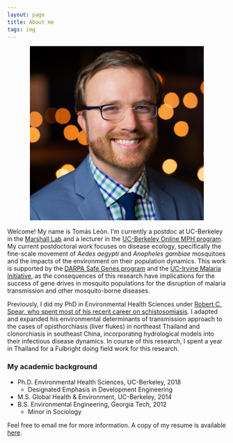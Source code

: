 ```yaml
---
layout: page
title: About me
tags: img
---
```

<p align="center"> 
<img src="/img/new-headshot-square.jpeg" width="400" />
</p>

Welcome! My name is Tomás León. I'm currently a postdoc at UC-Berkeley in the [Marshall Lab](https://www.marshalllab.com) and a lecturer in the [UC-Berkeley Online MPH program](https://onlinemph.berkeley.edu/). My current postdoctoral work focuses on disease ecology, specifically the fine-scale movement of _Aedes aegypti_ and _Anopheles gambiae_ mosquitoes and the impacts of the environment on their population dynamics. This work is supported by the [DARPA Safe Genes program](https://www.darpa.mil/program/safe-genes) and the [UC-Irvine Malaria Initiative](http://malaria.bio.uci.edu/), as the consequences of this research have implications for the success of gene drives in mosquito populations for the disruption of malaria transmission and other mosquito-borne diseases.

Previously, I did my PhD in Environmental Health Sciences under [Robert C. Spear, who spent most of his recent career on schistosomiasis](https://schistoatberkeley.weebly.com/). I adapted and expanded his environmental determinants of transmission approach to the cases of opisthorchiasis (liver flukes) in northeast Thailand and clonorchiasis in southeast China, incorporating hydrological models into their infectious disease dynamics. In course of this research, I spent a year in Thailand for a Fulbright doing field work for this research.


### My academic background

- Ph.D. Environmental Health Sciences, UC-Berkeley, 2018
  - Designated Emphasis in Development Engineering
- M.S. Global Health & Environment, UC-Berkeley, 2014
- B.S. Environmental Engineering, Georgia Tech, 2012
  - Minor in Sociology


  

Feel free to email me for more information. A copy of my resume is available [here](CV_Tomas_Leon_2020h.pdf).
